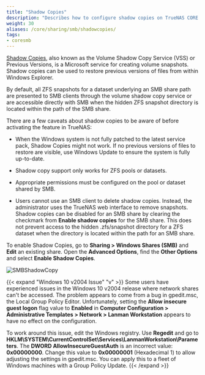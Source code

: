 ```yaml
---
title: "Shadow Copies"
description: "Describes how to configure shadow copies on TrueNAS CORE."
weight: 30
aliases: /core/sharing/smb/shadowcopies/
tags:
- coresmb
---
```


[Shadow Copies](https://docs.microsoft.com/en-us/windows-server/storage/file-server/volume-shadow-copy-service), also known as the Volume Shadow Copy Service (VSS) or Previous Versions, is a Microsoft service for creating volume snapshots.
Shadow copies can be used to restore previous versions of files from within Windows Explorer.

By default, all ZFS snapshots for a dataset underlying an SMB share path are presented to SMB clients through the volume shadow copy service or are accessible directly with SMB when the hidden ZFS snapshot directory is located within the path of the SMB share.

There are a few caveats about shadow copies to be aware of before activating the feature in TrueNAS:

* When the Windows system is not fully patched to the latest service pack, Shadow Copies might not work. 
  If no previous versions of files to restore are visible, use Windows Update to ensure the system is fully up-to-date.

* Shadow copy support only works for ZFS pools or datasets.

* Appropriate permissions must be configured on the pool or dataset shared by SMB.

* Users cannot use an SMB client to delete shadow copies. Instead, the administrator uses the TrueNAS web interface to remove snapshots. 
  Shadow copies can be disabled for an SMB share by clearing the checkmark from **Enable shadow copies** for the SMB share. 
  This does not prevent access to the hidden <file>.zfs/snapshot</file> directory for a ZFS dataset when the directory is located within the path for an SMB share.
  
To enable Shadow Copies, go to **Sharing > Windows Shares (SMB)** and **Edit** an existing share.
Open the **Advanced Options**, find the **Other Options** and select **Enable Shadow Copies**.

![SMBShadowCopy](/images/CORE/Sharing/SharingSMBAddAdvanced.png "Enabling Shadow Copies")

{{< expand "Windows 10 v2004 Issue" "v" >}}
Some users have experienced issues in the Windows 10 v2004 release where network shares can't be accessed. The problem appears to come from a bug in <file>gpedit.msc</file>, the Local Group Policy Editor. Unfortunately, setting the **Allow insecure guest logon** flag value to **Enabled** in **Computer Configuration > Administrative Templates > Network > Lanman Workstation** appears to have no effect on the configuration.

To work around this issue, edit the Windows registry. Use **Regedit** and go to **HKLM\SYSTEM\CurrentControlSet\Services\LanmanWorkstation\Parameters**.
The **DWORD AllowInsecureGuestAuth** is an incorrect value: **0x00000000**. Change this value to **0x00000001** (Hexadecimal 1) to allow adjusting the settings in <file>gpedit.msc</file>.
You can apply this to a fleet of Windows machines with a Group Policy Update.
{{< /expand >}}
